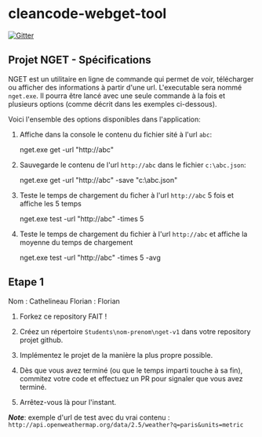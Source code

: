 # cleancode-webget-tool

[![Gitter](https://badges.gitter.im/Join%20Chat.svg)](https://gitter.im/rhwy/cleancode-webget-tool?utm_source=badge&utm_medium=badge&utm_campaign=pr-badge&utm_content=badge)

## Projet NGET - Spécifications

NGET est un utilitaire en ligne de commande qui permet de voir, télécharger ou afficher des informations à partir d'une url.
L'executable sera nommé `nget.exe`. Il pourra être lancé avec une seule commande à la fois et plusieurs options (comme décrit dans les exemples ci-dessous).


Voici l'ensemble des options disponibles dans l'application:

1. Affiche dans la console le contenu du fichier sité à l'url `abc`:

	nget.exe get -url "http://abc" 


2. Sauvegarde le contenu de l'url `http://abc` dans le fichier `c:\abc.json`:

	nget.exe get -url "http://abc" -save "c:\abc.json"


3. Teste le temps de chargement du ficher à l'url `http://abc` 5 fois et affiche les 5 temps

	nget.exe test -url "http://abc" -times 5 

4. Teste le temps de chargement du fichier à l'url `http://abc` et affiche la moyenne du temps de chargement

	nget.exe test -url "http://abc" -times 5 -avg


## Etape 1

Nom : Cathelineau
Florian : Florian

1. Forkez ce repository FAIT !

1. Créez un répertoire `Students\nom-prenom\nget-v1` dans votre repository projet github.

1. Implémentez le projet de la manière la plus propre possible.

1. Dès que vous avez terminé (ou que le temps imparti touche à sa fin), commitez votre code et effectuez un PR pour signaler que vous avez terminé. 
1. Arrêtez-vous là pour l'instant.



_**Note**_: exemple d'url de test avec du vrai contenu : `http://api.openweathermap.org/data/2.5/weather?q=paris&units=metric`

